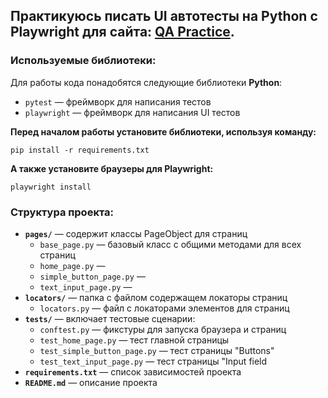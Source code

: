 ## Практикуюсь писать UI автотесты на Python с Playwright для сайта: [QA Practice](https://www.qa-practice.com/).  
### Используемые библиотеки:  
Для работы кода понадобятся следующие библиотеки **Python**:  
- `pytest` — фреймворк для написания тестов
- `playwright` — фреймворк для написания UI тестов

**Перед началом работы установите библиотеки, используя команду:**
```
pip install -r requirements.txt
```

**А также установите браузеры для Playwright:**
```
playwright install
```

### Структура проекта:  
- **`pages/`** — содержит классы PageObject для страниц  
  - `base_page.py` — базовый класс с общими методами для всех страниц  
  - `home_page.py` —
  - `simple_button_page.py` —  
  - `text_input_page.py` —
- **`locators/`** — папка с файлом содержащем локаторы страниц
  - `locators.py` — файл с локаторами элементов для страниц
- **`tests/`** — включает тестовые сценарии:  
  - `conftest.py` — фикстуры для запуска браузера и страниц
  - `test_home_page.py` — тест главной страницы 
  - `test_simple_button_page.py` — тест страницы "Buttons"  
  - `test_text_input_page.py` — тест страницы "Input field  
- **`requirements.txt`** — список зависимостей проекта  
- **`README.md`** — описание проекта  